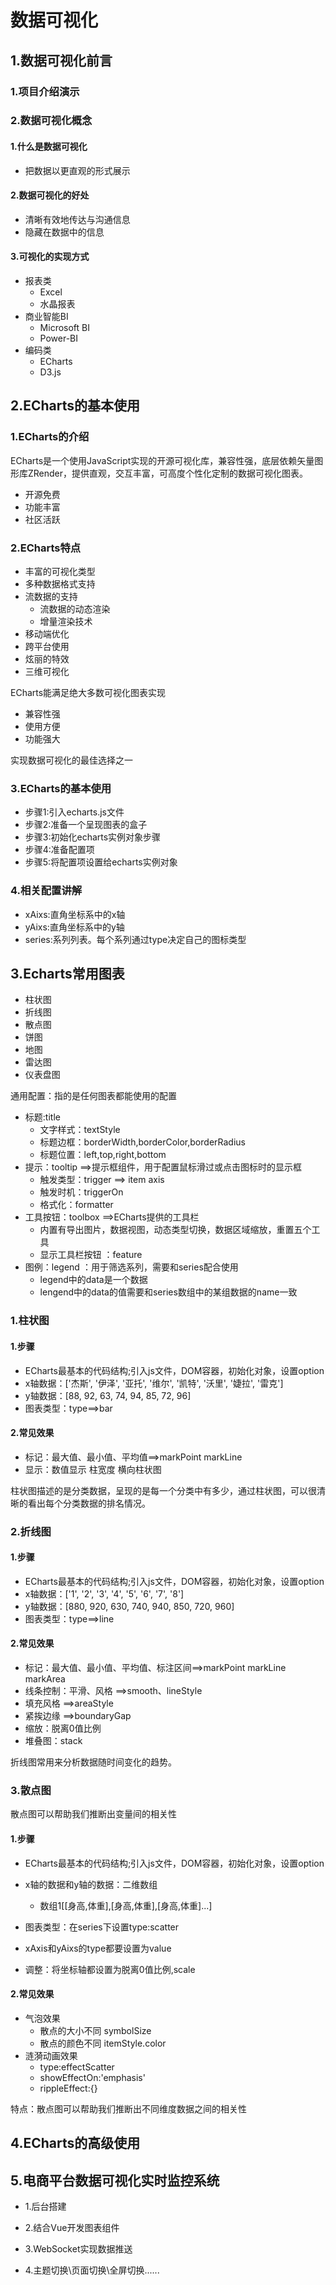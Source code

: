 # 数据可视化

## 1.数据可视化前言

### 1.项目介绍演示

### 2.数据可视化概念

#### 1.什么是数据可视化

- 把数据以更直观的形式展示

#### 2.数据可视化的好处

- 清晰有效地传达与沟通信息
- 隐藏在数据中的信息

#### 3.可视化的实现方式

- 报表类
  - Excel
  - 水晶报表
- 商业智能BI
  - Microsoft BI
  - Power-BI
- 编码类
  - ECharts
  - D3.js

## 2.ECharts的基本使用

### 1.ECharts的介绍

ECharts是一个使用JavaScript实现的开源可视化库，兼容性强，底层依赖矢量图形库ZRender，提供直观，交互丰富，可高度个性化定制的数据可视化图表。

- 开源免费
- 功能丰富
- 社区活跃

### 2.ECharts特点

- 丰富的可视化类型
- 多种数据格式支持
- 流数据的支持
  - 流数据的动态渲染
  - 增量渲染技术
- 移动端优化
- 跨平台使用
- 炫丽的特效
- 三维可视化

ECharts能满足绝大多数可视化图表实现

- 兼容性强
- 使用方便
- 功能强大

实现数据可视化的最佳选择之一

### 3.ECharts的基本使用

- 步骤1:引入echarts.js文件
- 步骤2:准备一个呈现图表的盒子
- 步骤3:初始化echarts实例对象步骤
- 步骤4∶准备配置项
- 步骤5:将配置项设置给echarts实例对象

### 4.相关配置讲解

- xAixs:直角坐标系中的x轴
- yAixs:直角坐标系中的y轴
- series:系列列表。每个系列通过type决定自己的图标类型

## 3.Echarts常用图表

- 柱状图
- 折线图
- 散点图
- 饼图
- 地图
- 雷达图
- 仪表盘图

通用配置：指的是任何图表都能使用的配置

- 标题:title
  - 文字样式：textStyle
  - 标题边框：borderWidth,borderColor,borderRadius
  - 标题位置：left,top,right,bottom
- 提示：tooltip ==>提示框组件，用于配置鼠标滑过或点击图标时的显示框
  - 触发类型：trigger ==> item axis
  - 触发时机：triggerOn
  - 格式化：formatter
- 工具按钮：toolbox ==>ECharts提供的工具栏
  - 内置有导出图片，数据视图，动态类型切换，数据区域缩放，重置五个工具
  - 显示工具栏按钮 ：feature
- 图例：legend ：用于筛选系列，需要和series配合使用
  - legend中的data是一个数据
  - lengend中的data的值需要和series数组中的某组数据的name一致

### 1.柱状图

#### 1.步骤

- ECharts最基本的代码结构;引入js文件，DOM容器，初始化对象，设置option
- x轴数据：['杰斯', '伊泽', '亚托', '维尔', '凯特', '沃里', '婕拉', '雷克']
- y轴数据：[88, 92, 63, 74, 94, 85, 72, 96]
- 图表类型：type==>bar

#### 2.常见效果

- 标记：最大值、最小值、平均值==>markPoint markLine
- 显示：数值显示 柱宽度 横向柱状图

柱状图描述的是分类数据，呈现的是每一个分类中有多少，通过柱状图，可以很清晰的看出每个分类数据的排名情况。

### 2.折线图

#### 1.步骤

- ECharts最基本的代码结构;引入js文件，DOM容器，初始化对象，设置option
- x轴数据：['1', '2', '3', '4', '5', '6', '7', '8']
- y轴数据：[880, 920, 630, 740, 940, 850, 720, 960]
- 图表类型：type==>line

#### 2.常见效果

- 标记：最大值、最小值、平均值、标注区间==>markPoint markLine markArea
- 线条控制：平滑、风格 ==>smooth、lineStyle
- 填充风格 ==>areaStyle
- 紧挨边缘 ==>boundaryGap
- 缩放：脱离0值比例
- 堆叠图：stack

折线图常用来分析数据随时间变化的趋势。

### 3.散点图

散点图可以帮助我们推断出变量间的相关性

#### 1.步骤
- ECharts最基本的代码结构;引入js文件，DOM容器，初始化对象，设置option
- x轴的数据和y轴的数据：二维数组
  - 数组1[[身高,体重],[身高,体重],[身高,体重]...]

- 图表类型：在series下设置type:scatter
- xAxis和yAixs的type都要设置为value
- 调整：将坐标轴都设置为脱离0值比例,scale

#### 2.常见效果

- 气泡效果
  - 散点的大小不同 symbolSize
  - 散点的颜色不同 itemStyle.color
- 涟漪动画效果
  - type:effectScatter
  - showEffectOn:'emphasis'
  - rippleEffect:{}

特点：散点图可以帮助我们推断出不同维度数据之间的相关性


## 4.ECharts的高级使用

## 5.电商平台数据可视化实时监控系统

  - 1.后台搭建

  - 2.结合Vue开发图表组件

  - 3.WebSocket实现数据推送

  - 4.主题切换\页面切换\全屏切换......